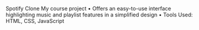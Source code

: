 Spotify Clone
My course project
• Offers an easy-to-use interface highlighting music and playlist features in a simplified design
• Tools Used: HTML, CSS, JavaScript
